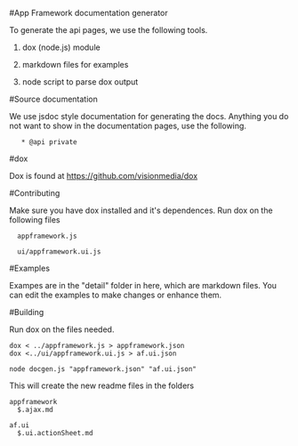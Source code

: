 #App Framework documentation generator

To generate the api pages, we use the following tools.

1) dox (node.js) module

2) markdown files for examples

3) node script to parse dox output

#Source documentation

We use jsdoc style documentation for generating the docs.  Anything you do not want to show in the documentation pages, use the following.

```
   * @api private
```

#dox

Dox is found at https://github.com/visionmedia/dox

#Contributing

Make sure you have dox installed and it's dependences.  Run dox on the following files

```
  appframework.js

  ui/appframework.ui.js
```

#Examples

Exampes are in the "detail" folder in here, which are markdown files.  You can edit the examples to make changes or enhance them.

#Building

Run dox on the files needed.

```
dox < ../appframework.js > appframework.json
dox <../ui/appframework.ui.js > af.ui.json

node docgen.js "appframework.json" "af.ui.json"
```

This will create the new readme files in the folders

```
appframework
  $.ajax.md
   
af.ui
  $.ui.actionSheet.md
```